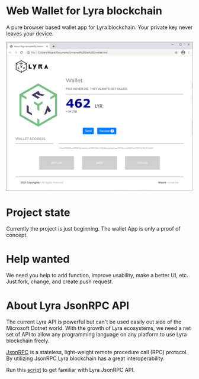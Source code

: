 # Web Wallet for Lyra blockchain

A pure browser based wallet app for Lyra blockchain. Your private key never leaves your device. 

![Screen Shot of PoC](https://github.com/LYRA-Block-Lattice/WebWallet/blob/main/images/ScreenshotPoC.png?raw=true)

# Project state

Currently the project is just beginning. The wallet App is only a proof of concept.

# Help wanted

We need you help to add function, improve usability, make a better UI, etc. Just fork, change, and create push request.

# About Lyra JsonRPC API

The current Lyra API is powerful but can't be used easily out side of the Microsoft Dotnet world. With the growth of Lyra ecosystems, we need a net set of API to allow any programming language on any platform to use Lyra blockchain freely. 

[JsonRPC](https://www.jsonrpc.org/specification) is a stateless, light-weight remote procedure call (RPC) protocol. By utilizing JsonRPC Lyra blockchain has a great interoperability.

Run this [script](https://github.com/LYRA-Block-Lattice/Lyra-Core/tree/testnet/Utils/Scripts) to get familiar with Lyra JsonRPC API.



